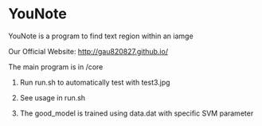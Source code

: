 YouNote
=======

YouNote is a program to find text region within an iamge

Our Official Website: http://gau820827.github.io/

The main program is in /core

1. Run run.sh to automatically test with test3.jpg

2. See usage in run.sh

3. The good_model is trained using data.dat with specific SVM parameter
